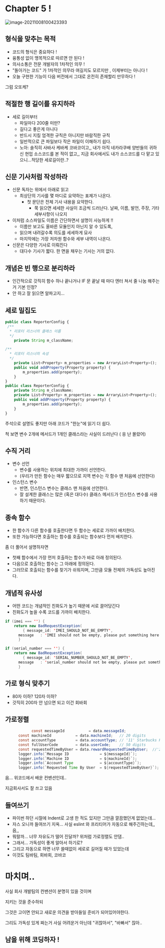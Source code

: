 # Chapter 5 !

![image-20211008100423393](https://www.google.com/url?sa=i&url=https%3A%2F%2Fm.facebook.com%2Fjjangnolja%2Fposts%2F446990266018944&psig=AOvVaw0d88haUYsJSoKTaM2MAY3l&ust=1633739670485000&source=images&cd=vfe&ved=0CAsQjRxqFwoTCMDmx9fIufMCFQAAAAAdAAAAABAK)

## 형식을 맞추는 목적

- 코드의 형식은 중요하다 !
- 융통성 없이 맹목적으로 따르면 안 된다 !
- 의사소통은 전문 개발자의 1차적인 의무 !
- "돌아가는 코드" 가 1차적인 의무라 여길지도 모르지만 , 이제부터는 아니다 !
- 오늘 구현한 기능이 다음 버전에서 그대로 온전히 존재할리 만무하다 !

그럼 오또케?

## 적절한 행 길이를 유지하라

- 세로 길이부터
  - 파일마다 200줄 미만?
  - 길다고 좋은게 아니다
  - 반드시 지킬 엄격한 규칙은 아니지만 바람직한 규칙
  - 일반적으로 큰 파일보다 작은 파일이 이해하기 쉽다.
  - 노아: 솔직히 사바사 케바케 코바코이고,, 내가 아직 네카라쿠배 양반들의 귀하신 현업 소스코드를 본 적이 없고,, 지금 회사에서도 내가 소스코드를 다 맡고 있으니...적당한 세로길이란..?

## 신문 기사처럼 작성하라

- 신문 독자는 위에서 아래로 읽고
  - 최상단의 기사를 몇 마디로 요약하는 표제가 나온다.
    - 첫 문단은 전체 기사 내용을 요약한다.
      - 쭉 읽으면 세세한 사실이 조금씩 드러난다. 날짜, 이름, 발언, 주장, 기타 세부사항이 나오지
- 이처럼 소스파일도 이름은 간단하면서 설명이 사능하게 !!
  - 이름만 보고도 올바른 모듈인지 아닌지 알 수 있도록,
  - 읽으며 내려갈수록 의도를 세세하게 묘사
  - 마지막에는 가장 저차원 함수와 세부 내역이 나온다.
- 신문은 다양한 기사로 이뤄진다
  - 대다수 기사가 짧다. 한 면을 채우는 기사는 거의 없다.

## 개념은 빈 행으로 분리하라

- 인간적으로 갓직히 함수 하나 끝나거나 IF 문 끝날 때 마다 엔터 쳐서 줄 나눔 해주는 거 기본 인정?
- 안 하고 잘 읽으면 알파고지...

## 세로 밀집도

```jsx
public class ReporterConfig {
 /** 
  * 리포터 리스너의 클래스 이름
  */
	private String m_className;

/** 
  * 리포터 리스너의 속성
  */
	private List<Property> m_properties = new ArraryList<Property>();
	public void addProperty(Property property) {
		m_properties.add(property);
	}
}
public class ReporterConfig {
	private String m_className;
	private List<Property> m_properties = new ArraryList<Property>();
	public void addProperty(Property property) {
		m_properties.add(property);
	}
}
```

주석으로 설명도 좋지만 아래 코드가 "한눈"에 읽기 더 쉽다.

척 보면 변수 2개에 메서드가 1개인 클래스라는 사실이 드러난다 ( 응 난 몰랐어)

## 수직 거리

- 변수 선언
  - 변수를 사용하는 위치에 최대한 가까이 선언한다.
  - (우리가 만든 함수는 매우 짧으므로 지역 변수는 각 함수 맨 처음에 선언한다)
- 인스턴스 변수
  - 반면, 인스턴스 변수는 클래스 맨 처음에 선언한다.
  - 잘 설계한 클래스는 많은 (혹은 대다수) 클래스 메서드가 인스턴스 변수를 사용하기 때문이다.

## 종속 함수

- 한 함수가 다른 함수를 호출한다면 두 함수는 세로로 가까이 배치한다.
- 또한 가능하다면 호출하는 함수를 호출되는 함수보다 먼저 배치한다.

좀 더 풀어서 설명하자면

- 첫째 함수에서 가장 먼저 호출하는 함수가 바로 아래 정의된다.
- 다음으로 호출하는 함수는 그 아래에 정의된다.
- 그러므로 호출되는 함수를 찾기가 쉬워지며, 그만큼 모듈 전체의 가독성도 높아진다.

## 개념적 유사성

- 어떤 코드는 개념적인 친화도가 높기 때문에 서로 끌어당긴다
- 친화도가 높을 수록 코드를 가까이 배치한다.

```java
if (imei === '') {
	return new BadRequestException(
		{ message_id: 'IMEI_SHOULD_NOT_BE_EMPTY',
      message   : 'IMEI should not be empty, please put something here' });
      }

if (serial_number === '') {
	return new BadRequestException(
		{ message_id: 'SERIAL_NUMBER_SHOULD_NOT_BE_EMPTY',
      message   : 'serial_number should not be empty, please put something here' });
      }
```

## 가로 형식 맞추기

- 80자 이하? 120자 이하?
- 갓직히 200자 안 넘으면 되고 이건 회바회

## 가로정렬

```java
			const messageId           = data.messageId;
      const machineId           = data.machineId;   // 20 digits
      const accountType         = data.accountType; // '11' Starbucks Korea App 12 HH
      const fullUserCode        = data.userCode;    // 50 digits
      const requestedTimeByUser = data.rewardRequestedTimeByUser;  //'2021-05-18 13:11:44'
      logger.info(`Message ID              = ${messageId}`);
      logger.info(`Machine ID              = ${machineId}`);
      logger.info(`Account Type            = ${accountType}`);
      logger.info(`Requested Time By User  = ${requestedTimeByUser}`);
```

음... 위코드에서 배운 컨밴션인데..

지금회사서도 잘 쓰고 있음

## 들여쓰기

- 파이썬 하던 시절에 Indent로 고생 한 적도 있지만 그만큼 깔끔했던게 없었는데...
- 자스 오니까 들여쓰기 지옥... 사실 eslint 와 프리티어가 자동으로 해주긴하는데,,음,,
- 뭐랄까... 너무 자유도가 떨어 진달까? 위처럼 가로정렬도 안댐..
- 그래서... 가독성이 좋게 알아서 하기로?
- 그리고 자동으로 하면 너무 쓸때없이 세로로 길어질 때가 있었는데
- 이것도 팀바팀, 회바회, 코바코

# 마치며..

사실 회사 개발팀의 컨밴션이 분명히 있을 것이며

지키는 것을 준수하되

그것은 고이면 안되고 새로운 의견을 받아들일 준비가 되어있어야한다.

그리도 가독성 있게 짜는거 사실 어려운거 아닌데 "귀찮아서", "바빠서" 잖아..

## 남을 위해 코딩하자 !